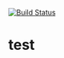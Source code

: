 [![Build Status](https://secure.travis-ci.org/aaharu/test.png)](http://travis-ci.org/aaharu/test)

test
====
